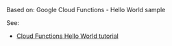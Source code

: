 Based on: Google Cloud Functions - Hello World sample

See:

* [Cloud Functions Hello World tutorial][tutorial]

[tutorial]: https://cloud.google.com/functions/docs/quickstart
